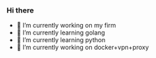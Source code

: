 ### Hi there 

- 🔭 I’m currently working on my firm 
- 🌱 I’m currently learning golang 
- 🌱 I’m currently learning python
- 🔭 I’m currently working on docker+vpn+proxy
